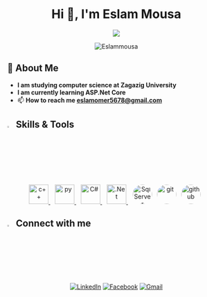 <h1 align="center">Hi 👋, I'm Eslam Mousa</h1>
<p align="center">
  <a href="https://github.com/DenverCoder1/readme-typing-svg"><img src="https://readme-typing-svg.herokuapp.com/?lines=Backend%20Developer;ASP.NET;&font=Fira%20Code&center=true&width=440&height=45&vCenter=true&size=22"></a>
  
  <p align="center"> <img src="https://komarev.com/ghpvc/?username=Eslammousa&label=Profile%20views&style=flat" alt="Eslammousa"/> </p>
</p> 

## 🚀 About Me
- **I am studying computer science at Zagazig University**
- **I am currently learning ASP.Net Core**
- 📫 **How to reach me eslamomer5678@gmail.com**

## <img src="https://media2.giphy.com/media/QssGEmpkyEOhBCb7e1/giphy.gif?cid=ecf05e47a0n3gi1bfqntqmob8g9aid1oyj2wr3ds3mg700bl&rid=giphy.gif" width ="3%"> Skills & Tools
<p align="center">
  <a href="https://www.w3schools.com/cpp/" target="_blank"> <img src="https://img.icons8.com/?size=48&id=40669&format=png" alt="c++" width="45" height="45"/> </a> &ensp; 
  <a href="https://www.python.org/" target="_blank"> <img src="https://www.python.org/static/img/python-logo.png" alt="py" width="45" height="45"/> </a> &ensp; 
  <a href="https://www.w3schools.com/cs/" target="_blank"> <img src="https://img.icons8.com/?size=512&id=55251&format=png" alt="C#" width="45" height="45"/> </a> &ensp;
  <a href="https://learn.microsoft.com/en-us/dotnet/fundamentals/" target="_blank"> <img src="https://img.icons8.com/?size=154&id=1BC75jFEBED6&format=png" alt=".Net" width="45" height="45"/> </a> &ensp;
  <a href="https://learn.microsoft.com/en-us/sql/sql-server" target="_blank"> <img src="https://img.icons8.com/?size=80&id=UFF3hmipmJ2V&format=png" alt="SqlServer" width="45" height="45" style="border-radius: 50%;"></a>&ensp;
  <a href="https://git-scm.com/" target="_blank"> <img src="https://img.icons8.com/?size=512&id=20906&format=png" alt="git" width="45" height="45" style="border-radius: 50%;"></a>&ensp;
  <a href="https://github.com/" target="_blank"> <img src="https://img.icons8.com/?size=512&id=63777&format=png" alt="github" width="45" height="45" style="border-radius: 50%;"></a>&ensp;
 
</p> 




## <img src="https://media2.giphy.com/media/QssGEmpkyEOhBCb7e1/giphy.gif?cid=ecf05e47a0n3gi1bfqntqmob8g9aid1oyj2wr3ds3mg700bl&rid=giphy.gif" width ="3%"> Connect with me
<p align="center">
<a href=https://linkedin.com/in/eslam-mousa-04a318264/"><img src="https://img.shields.io/badge/linkedin-%230A66C2.svg?style=plastic&logo=linkedin&logoColor=white" alt="LinkedIn"/></a>
<a href="https://fb.com/profile.php?id=100008425956645&locale=ar_ar"><img src="https://img.shields.io/badge/facebook-%231877F2.svg?style=plastic&logo=facebook&logoColor=white" alt="Facebook"/></a>
  <a href="mailto:"eslamomer5678@gmail.com"><img img src="https://img.shields.io/badge/gmail-%23EA4335.svg?style=plastic&logo=gmail&logoColor=white" alt="Gmail"/></a>
</p>
